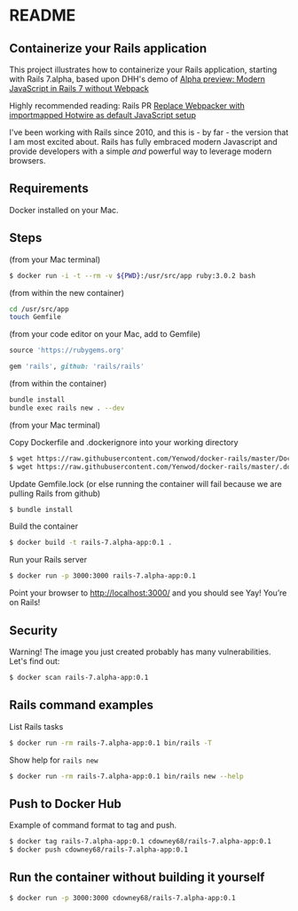 # README

## Containerize your Rails application

This project illustrates how to containerize your Rails application, starting with Rails 7.alpha, based upon DHH's demo of [Alpha preview: Modern JavaScript in Rails 7 without Webpack](https://www.youtube.com/watch?v=PtxZvFnL2i0)

Highly recommended reading: Rails PR [Replace Webpacker with importmapped Hotwire as default JavaScript setup](https://github.com/rails/rails/pull/42999)

I've been working with Rails since 2010, and this is - by far - the version that I am most excited about.  Rails has fully embraced modern Javascript and provide developers with a simple _and_ powerful way to leverage modern browsers.  

## Requirements

Docker installed on your Mac.  

## Steps 

(from your Mac terminal)

```bash
$ docker run -i -t --rm -v ${PWD}:/usr/src/app ruby:3.0.2 bash
```
(from within the new container)

```bash
cd /usr/src/app
touch Gemfile 
```
(from your code editor on your Mac, add to Gemfile)

```ruby
source 'https://rubygems.org'

gem 'rails', github: 'rails/rails'
```

(from within the container)

```bash
bundle install 
bundle exec rails new . --dev 
```

(from your Mac terminal)

Copy Dockerfile and .dockerignore into your working directory

```bash
$ wget https://raw.githubusercontent.com/Yenwod/docker-rails/master/Dockerfile .
$ wget https://raw.githubusercontent.com/Yenwod/docker-rails/master/.dockerignore .
```

Update Gemfile.lock (or else running the container will fail because we are pulling Rails from github)

```bash
$ bundle install 
```

Build the container

```bash
$ docker build -t rails-7.alpha-app:0.1 .
```

Run your Rails server

```bash
$ docker run -p 3000:3000 rails-7.alpha-app:0.1 
```

Point your browser to [http://localhost:3000/](http://localhost:3000) and you should see Yay! You’re on Rails!

## Security

Warning! The image you just created probably has many vulnerabilities.  Let's find out:

```bash
$ docker scan rails-7.alpha-app:0.1  
```

## Rails command examples

List Rails tasks

```bash
$ docker run -rm rails-7.alpha-app:0.1 bin/rails -T
```

Show help for ```rails new```

```bash
$ docker run -rm rails-7.alpha-app:0.1 bin/rails new --help
```

## Push to Docker Hub

Example of command format to tag and push.

```bash
$ docker tag rails-7.alpha-app:0.1 cdowney68/rails-7.alpha-app:0.1
$ docker push cdowney68/rails-7.alpha-app:0.1
```

## Run the container without building it yourself

```bash
$ docker run -p 3000:3000 cdowney68/rails-7.alpha-app:0.1
```
